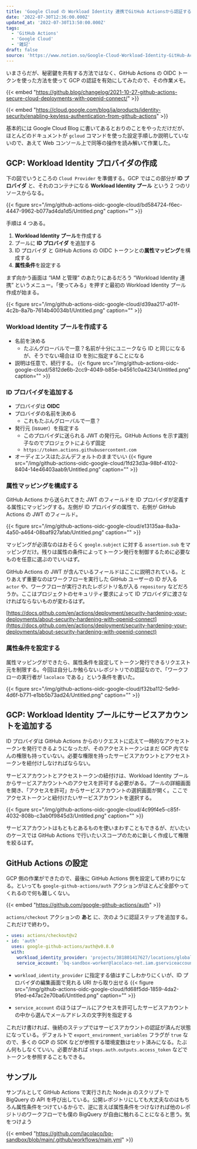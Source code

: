 ```yaml
---
title: 'Google Cloud の Workload Identity 連携でGitHub Actionsから認証する'
date: '2022-07-30T12:36:00.000Z'
updated_at: '2022-07-30T13:50:00.000Z'
tags:
  - 'GitHub Actions'
  - 'Google Cloud'
  - '雑記'
draft: false
source: 'https://www.notion.so/Google-Cloud-Workload-Identity-GitHub-Actions-2f780bc54f7d42d789fd8149884d8233'
---
```


いまさらだが、秘密鍵を共有する方法ではなく、GitHub Actions の OIDC トークンを使った方法を使って GCP の認証を有効にしてみたので、その作業メモ。

{{< embed "https://github.blog/changelog/2021-10-27-github-actions-secure-cloud-deployments-with-openid-connect/" >}}

{{< embed "https://cloud.google.com/blog/ja/products/identity-security/enabling-keyless-authentication-from-github-actions" >}}

基本的には Google Cloud Blog に書いてあるとおりのことをやっただけだが、ほとんどのドキュメントが `gcloud` コマンドを使った設定手順しか説明していないので、あえて Web コンソール上で同等の操作を読み解いて作業した。

## GCP: Workload Identity プロバイダの作成

下の図でいうところの `Cloud Provider` を準備する。GCP ではこの部分が **ID プロバイダ** と、それのコンテナになる **Workload Identity プール** という 2 つのリソースからなる。

{{< figure src="/img/github-actions-oidc-google-cloud/bd584724-f6ec-4447-9962-b077ad4da1d5/Untitled.png" caption="" >}}

手順は 4 つある。

1. **Workload Identity プール**を作成する
1. プールに **ID プロバイダ** を追加する
1. ID プロバイダ と GitHub Actions の OIDC トークンとの**属性マッピング**を構成する
1. **属性条件**を設定する

まず向かう画面は “IAM と管理” のあたりにあるだろう “Workload Identity 連携” というメニュー。「使ってみる」を押すと最初の Workload Identity プール作成が始まる。

{{< figure src="/img/github-actions-oidc-google-cloud/d39aa217-a01f-4c2b-8a7b-7614b40034b1/Untitled.png" caption="" >}}

### Workload Identity プールを作成する

- 名前を決める
  - たぶんグローバルで一意？名前が十分にユニークなら ID と同じになるが、そうでない場合は ID を別に指定することになる
- 説明は任意で、続行する。
  {{< figure src="/img/github-actions-oidc-google-cloud/5812de6b-2cc9-4049-b85e-b4561c0a4234/Untitled.png" caption="" >}}

### ID プロバイダを追加する

- プロバイダは **OIDC**
- プロバイダの名前を決める
  - これもたぶんグローバルで一意？
- 発行元 (issuer）を指定する
  - このプロバイダに送られる JWT の発行元。GitHub Actions を示す識別子なのでプロジェクトによらず固定
  - `https://token.actions.githubusercontent.com`
- オーディエンスはたぶんデフォルトのままでいい
  {{< figure src="/img/github-actions-oidc-google-cloud/1fd23d3a-98bf-4102-8404-14e46403aab9/Untitled.png" caption="" >}}

### 属性マッピングを構成する

GitHub Actions から送られてきた JWT のフィールドを ID プロバイダが定義する属性にマッピングする。左側が ID プロバイダの属性で、右側が GitHub Actions の JWT のフィールド。

{{< figure src="/img/github-actions-oidc-google-cloud/e13135aa-8a3a-4a50-a464-08baf927afab/Untitled.png" caption="" >}}

マッピングが必須なのはおそらく `google.subject` に対する `assertion.sub` をマッピングだけ。残りは属性の条件によってトークン発行を制御するために必要なものを任意に選ぶのでいいはず。

GitHub Actions の JWT が含んでいるフィールドはここに説明されている。とりあえず重要なのはワークフローを実行した GitHub ユーザーの ID が入る `actor` や、ワークフローが実行されたレポジトリ名が入る `repository` などだろうか。ここはプロジェクトのセキュリティ要求によって ID プロバイダに渡さなければならないものが変わるはず。

[https://docs.github.com/en/actions/deployment/security-hardening-your-deployments/about-security-hardening-with-openid-connect](https://docs.github.com/en/actions/deployment/security-hardening-your-deployments/about-security-hardening-with-openid-connect)

### 属性条件を設定する

属性マッピングができたら、属性条件を設定してトークン発行できるリクエスト元を制限する。今回は自分しか触らないレポジトリでの認証なので、「ワークフローの実行者が `lacolaco` である」という条件を書いた。

{{< figure src="/img/github-actions-oidc-google-cloud/f32ba112-5e9d-4d6f-b771-e1bb5b73ad24/Untitled.png" caption="" >}}

## GCP: Workload Identity プールにサービスアカウントを追加する

ID プロバイダは GitHub Actions からのリクエストに応えて一時的なアクセストークンを発行できるようになったが、そのアクセストークンはまだ GCP 内でなんの権限も持っていない。必要な権限を持ったサービスアカウントとアクセストークンを紐付けしなければならない。

サービスアカウントとアクセストークンの紐付けは、Workload Identity プールからサービスアカウントへのアクセスを許可する必要がある。プールの詳細画面を開き、「アクセスを許可」からサービスアカウントの選択画面が開く。ここでアクセストークンと紐付けたいサービスアカウントを選択する。

{{< figure src="/img/github-actions-oidc-google-cloud/4c99f4e5-c85f-4032-808b-c3ab0f9845d3/Untitled.png" caption="" >}}

サービスアカウントはもともとあるものを使いまわすこともできるが、だいたいのケースでは GitHub Actions で行いたいスコープのために新しく作成して権限を絞るはず。

## GitHub Actions の設定

GCP 側の作業ができたので、最後に GitHub Actions 側を設定して終わりになる。といっても `google-github-actions/auth` アクションがほとんど全部やってくれるので何も難しくない。

{{< embed "https://github.com/google-github-actions/auth" >}}

`actions/checkout` アクションの **あと** に、次のように認証ステップを追加する。これだけで終わり。

```yaml
- uses: actions/checkout@v2
- id: 'auth'
  uses: google-github-actions/auth@v0.8.0
  with:
    workload_identity_provider: 'projects/381801417627/locations/global/workloadIdentityPools/bq-sandbox-20220730/providers/bq-sandbox-provider-20220730'
    service_account: 'bq-sandbox-worker@lacolaco-net.iam.gserviceaccount.com'
```

- `workload_identity_provider` に指定する値はすこしわかりにくいが、ID プロバイダの編集画面で見れる URI から取り出せる
  {{< figure src="/img/github-actions-oidc-google-cloud/fd68f5dd-1859-4da2-91ed-e47ac2e70ba6/Untitled.png" caption="" >}}

- `service_account` のほうはプールにアクセスを許可したサービスアカウントの中から選んでメールアドレスの文字列を指定する

これだけ書ければ、後続のステップではサービスアカウントの認証が済んだ状態になっている。デフォルトで `export_environment_variables` フラグが `true` なので、多くの GCP の SDK などが参照する環境変数はセット済みになる。たぶん何もしなくていい。必要があれば `steps.auth.outputs.access_token` などでトークンを参照することもできる。

## サンプル

サンプルとして GitHub Actions で実行された Node.js のスクリプトで BigQuery の API を呼び出している。公開レポジトリにしても大丈夫なのはもちろん属性条件をつけているからで、逆に言えば属性条件をつけなければ他のレポジトリのワークフローでも僕の BigQuery が自由に触れることになると思う。気をつけよう

{{< embed "https://github.com/lacolaco/bq-sandbox/blob/main/.github/workflows/main.yml" >}}
